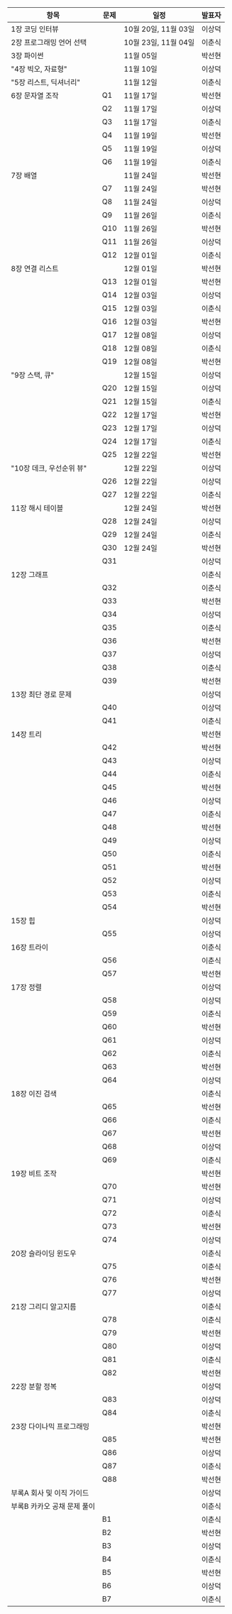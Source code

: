 | 항목 | 문제 | 일정 | 발표자 |
| --- | --- | --- | --- |
|1장 코딩 인터뷰 |  | 10월 20일, 11월 03일 | 이상덕 |
|2장 프로그래밍 언어 선택 |  | 10월 23일, 11월 04일 | 이춘식 |
|3장 파이썬 |  | 11월 05일 | 박선현 |
|"4장 빅오, 자료형" |  | 11월 10일 | 이상덕 |
|"5장 리스트, 딕셔너리" |  | 11월 12일 | 이춘식 |
|6장 문자열 조작 | Q1 | 11월 17일 | 박선현 |
| | Q2 | 11월 17일 | 이상덕 |
| | Q3 | 11월 17일 | 이춘식 |
| | Q4 | 11월 19일 | 박선현 |
| | Q5 | 11월 19일 | 이상덕 |
| | Q6 | 11월 19일 | 이춘식 |
|7장 배열 |  | 11월 24일 | 박선현 |
| | Q7 | 11월 24일 | 박선현 |
| | Q8 | 11월 24일 | 이상덕 |
| | Q9 | 11월 26일 | 이춘식 |
| | Q10 | 11월 26일 | 박선현 |
| | Q11 | 11월 26일 | 이상덕 |
| | Q12 | 12월 01일 | 이춘식 |
|8장 연결 리스트 |  | 12월 01일 | 박선현 |
| | Q13 | 12월 01일 | 박선현 |
| | Q14 | 12월 03일 | 이상덕 |
| | Q15 | 12월 03일 | 이춘식 |
| | Q16 | 12월 03일 | 박선현 |
| | Q17 | 12월 08일 | 이상덕 |
| | Q18 | 12월 08일 | 이춘식 |
| | Q19 | 12월 08일 | 박선현 |
|"9장 스택, 큐" |  | 12월 15일 | 이상덕 |
| | Q20 | 12월 15일 | 이상덕 |
| | Q21 | 12월 15일 | 이춘식 |
| | Q22 | 12월 17일 | 박선현 |
| | Q23 | 12월 17일 | 이상덕 |
| | Q24 | 12월 17일 | 이춘식 |
| | Q25 | 12월 22일 | 박선현 |
|"10장 데크, 우선순위 뷰" |  | 12월 22일 | 이상덕 |
| | Q26 | 12월 22일 | 이상덕 |
| | Q27 | 12월 22일 | 이춘식 |
|11장 해시 테이블 |  | 12월 24일 | 박선현 |
| | Q28 | 12월 24일 | 이상덕 |
| | Q29 | 12월 24일 | 이춘식 |
| | Q30 | 12월 24일 | 박선현 |
| | Q31 |  | 이상덕 |
|12장 그래프 |  |  | 이춘식 |
| | Q32 |  | 이춘식 |
| | Q33 |  | 박선현 |
| | Q34 |  | 이상덕 |
| | Q35 |  | 이춘식 |
| | Q36 |  | 박선현 |
| | Q37 |  | 이상덕 |
| | Q38 |  | 이춘식 |
| | Q39 |  | 박선현 |
|13장 최단 경로 문제 |  |  | 이상덕 |
| | Q40 |  | 이상덕 |
| | Q41 |  | 이춘식 |
|14장 트리 |  |  | 박선현 |
| | Q42 |  | 박선현 |
| | Q43 |  | 이상덕 |
| | Q44 |  | 이춘식 |
| | Q45 |  | 박선현 |
| | Q46 |  | 이상덕 |
| | Q47 |  | 이춘식 |
| | Q48 |  | 박선현 |
| | Q49 |  | 이상덕 |
| | Q50 |  | 이춘식 |
| | Q51 |  | 박선현 |
| | Q52 |  | 이상덕 |
| | Q53 |  | 이춘식 |
| | Q54 |  | 박선현 |
|15장 힙 |  |  | 이상덕 |
| | Q55 |  | 이상덕 |
|16장 트라이 |  |  | 이춘식 |
| | Q56 |  | 이춘식 |
| | Q57 |  | 박선현 |
|17장 정렬 |  |  | 이상덕 |
| | Q58 |  | 이상덕 |
| | Q59 |  | 이춘식 |
| | Q60 |  | 박선현 |
| | Q61 |  | 이상덕 |
| | Q62 |  | 이춘식 |
| | Q63 |  | 박선현 |
| | Q64 |  | 이상덕 |
|18장 이진 검색 |  |  | 이춘식 |
| | Q65 |  | 박선현 |
| | Q66 |  | 이춘식 |
| | Q67 |  | 박선현 |
| | Q68 |  | 이상덕 |
| | Q69 |  | 이춘식 |
|19장 비트 조작 |  |  | 박선현 |
| | Q70 |  | 박선현 |
| | Q71 |  | 이상덕 |
| | Q72 |  | 이춘식 |
| | Q73 |  | 박선현 |
| | Q74 |  | 이상덕 |
|20장 슬라이딩 윈도우 |  |  | 이춘식 |
| | Q75 |  | 이춘식 |
| | Q76 |  | 박선현 |
| | Q77 |  | 이상덕 |
|21장 그리디 알고지름 |  |  | 이춘식 |
| | Q78 |  | 이춘식 |
| | Q79 |  | 박선현 |
| | Q80 |  | 이상덕 |
| | Q81 |  | 이춘식 |
| | Q82 |  | 박선현 |
|22장 분할 정복 |  |  | 이상덕 |
| | Q83 |  | 이상덕 |
| | Q84 |  | 이춘식 |
|23장 다이나믹 프로그래밍 |  |  | 박선현 |
| | Q85 |  | 박선현 |
| | Q86 |  | 이상덕 |
| | Q87 |  | 이춘식 |
| | Q88 |  | 박선현 |
|부록A 회사 및 이직 가이드 |  |  | 이상덕 |
|부록B 카카오 공채 문제 풀이 |  |  | 이춘식 |
| | B1 |  | 이춘식 |
| | B2 |  | 박선현 |
| | B3 |  | 이상덕 |
| | B4 |  | 이춘식 |
| | B5 |  | 박선현 |
| | B6 |  | 이상덕 |
| | B7 |  | 이춘식 |
